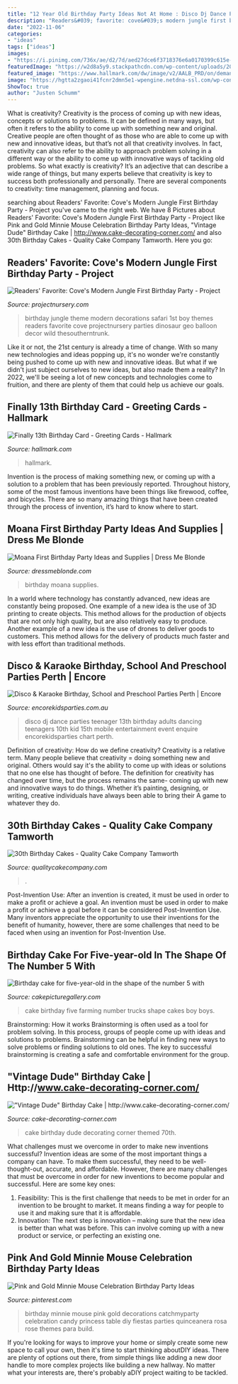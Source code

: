 ```yaml
---
title: "12 Year Old Birthday Party Ideas Not At Home : Disco Dj Dance Parties Teenager 13th Birthday Adults Dancing Teenagers 10th Kid 15th Mobile Entertainment Event Enquire Encorekidsparties Chart Perth"
description: "Readers&#039; favorite: cove&#039;s modern jungle first birthday party"
date: "2022-11-06"
categories:
- "ideas"
tags: ["ideas"]
images:
- "https://i.pinimg.com/736x/ae/d2/7d/aed27dce6f3718376e6a0170399c615e--birthday-party-ideas-princess-decorations.jpg?b=t"
featuredImage: "https://w2d8a5y9.stackpathcdn.com/wp-content/uploads/2019/02/silver-white-drip-custom-topper-521x705.jpg"
featured_image: "https://www.hallmark.com/dw/image/v2/AALB_PRD/on/demandware.static/-/Sites-hallmark-master/default/dwad852f24/images/finished-goods/Finally-13th-Birthday-Card-root-299HBD4302_HBD4302_1470_1.jpg_Source_Image.jpg?sw=1920"
image: "https://hgtta2zgaoi41fcnr2dmn5e1-wpengine.netdna-ssl.com/wp-content/uploads/2019/07/IMG_0834-1440x2160.jpg"
ShowToc: true
author: "Justen Schumm"
---
```



What is creativity?
Creativity is the process of coming up with new ideas, concepts or solutions to problems. It can be defined in many ways, but often it refers to the ability to come up with something new and original. Creative people are often thought of as those who are able to come up with new and innovative ideas, but that’s not all that creativity involves. In fact, creativity can also refer to the ability to approach problem solving in a different way or the ability to come up with innovative ways of tackling old problems.
So what exactly is creativity? It’s an adjective that can describe a wide range of things, but many experts believe that creativity is key to success both professionally and personally. There are several components to creativity: time management, planning and focus.

	

		
searching about Readers&#039; Favorite: Cove&#039;s Modern Jungle First Birthday Party - Project you've came to the right web. We have 8 Pictures about Readers&#039; Favorite: Cove&#039;s Modern Jungle First Birthday Party - Project like Pink and Gold Minnie Mouse Celebration Birthday Party Ideas, &quot;Vintage Dude&quot; Birthday Cake | http://www.cake-decorating-corner.com/ and also 30th Birthday Cakes - Quality Cake Company Tamworth. Here you go:
		
    
## Readers&#039; Favorite: Cove&#039;s Modern Jungle First Birthday Party - Project

<img loading=lazy src="https://projectnursery.com/wp-content/uploads/2016/12/untitled-14_1066-1.jpg" onerror="this.onerror=null;this.src='https://tse1.mm.bing.net/th?id=OIP.dgbR_pOH9Y62Y6PGQ_5HNwHaLG&amp;pid=15.1';" alt="Readers&#039; Favorite: Cove&#039;s Modern Jungle First Birthday Party - Project">

_Source: projectnursery.com_

>birthday jungle theme modern decorations safari 1st boy themes readers favorite cove projectnursery parties dinosaur geo balloon decor wild thesoutherntrunk. 

	

Like it or not, the 21st century is already a time of change. With so many new technologies and ideas popping up, it's no wonder we're constantly being pushed to come up with new and innovative ideas. But what if we didn't just subject ourselves to new ideas, but also made them a reality? In 2022, we'll be seeing a lot of new concepts and technologies come to fruition, and there are plenty of them that could help us achieve our goals.

    
## Finally 13th Birthday Card - Greeting Cards - Hallmark

<img loading=lazy src="https://www.hallmark.com/dw/image/v2/AALB_PRD/on/demandware.static/-/Sites-hallmark-master/default/dwad852f24/images/finished-goods/Finally-13th-Birthday-Card-root-299HBD4302_HBD4302_1470_1.jpg_Source_Image.jpg?sw=1920" onerror="this.onerror=null;this.src='https://tse3.mm.bing.net/th?id=OIP.0PRdesmKs42C3eJ1TL_xNwHaHa&amp;pid=15.1';" alt="Finally 13th Birthday Card - Greeting Cards - Hallmark">

_Source: hallmark.com_

>hallmark. 

	

Invention is the process of making something new, or coming up with a solution to a problem that has been previously reported. Throughout history, some of the most famous inventions have been things like firewood, coffee, and bicycles. There are so many amazing things that have been created through the process of invention, it’s hard to know where to start.

    
## Moana First Birthday Party Ideas And Supplies | Dress Me Blonde

<img loading=lazy src="https://hgtta2zgaoi41fcnr2dmn5e1-wpengine.netdna-ssl.com/wp-content/uploads/2019/07/IMG_0834-1440x2160.jpg" onerror="this.onerror=null;this.src='https://tse2.mm.bing.net/th?id=OIP.RD4kU5jN9njKb2FvT8sQsgHaLH&amp;pid=15.1';" alt="Moana First Birthday Party Ideas and Supplies | Dress Me Blonde">

_Source: dressmeblonde.com_

>birthday moana supplies. 

	

In a world where technology has constantly advanced, new ideas are constantly being proposed. One example of a new idea is the use of 3D printing to create objects. This method allows for the production of objects that are not only high quality, but are also relatively easy to produce. Another example of a new idea is the use of drones to deliver goods to customers. This method allows for the delivery of products much faster and with less effort than traditional methods.

    
## Disco &amp; Karaoke Birthday, School And Preschool Parties Perth | Encore

<img loading=lazy src="https://www.encorekidsparties.com.au/sites/encorekidsparties.com.au/files/perth-kids-party-wa.jpg" onerror="this.onerror=null;this.src='https://tse4.mm.bing.net/th?id=OIP.V8DnglK7nu-JIIRXMqfDnQHaFj&amp;pid=15.1';" alt="Disco &amp; Karaoke Birthday, School and Preschool Parties Perth | Encore">

_Source: encorekidsparties.com.au_

>disco dj dance parties teenager 13th birthday adults dancing teenagers 10th kid 15th mobile entertainment event enquire encorekidsparties chart perth. 

	

Definition of creativity: How do we define creativity?
Creativity is a relative term. Many people believe that creativity = doing something new and original. Others would say it's the ability to come up with ideas or solutions that no one else has thought of before. The definition for creativity has changed over time, but the process remains the same- coming up with new and innovative ways to do things. Whether it’s painting, designing, or writing, creative individuals have always been able to bring their A game to whatever they do.

    
## 30th Birthday Cakes - Quality Cake Company Tamworth

<img loading=lazy src="https://w2d8a5y9.stackpathcdn.com/wp-content/uploads/2019/02/silver-white-drip-custom-topper-521x705.jpg" onerror="this.onerror=null;this.src='https://tse2.mm.bing.net/th?id=OIP.gqzuTUp-gW-zGxUJytW-mAHaKB&amp;pid=15.1';" alt="30th Birthday Cakes - Quality Cake Company Tamworth">

_Source: qualitycakecompany.com_

>. 

	

Post-Invention Use: After an invention is created, it must be used in order to make a profit or achieve a goal.
An invention must be used in order to make a profit or achieve a goal before it can be considered Post-Invention Use. Many inventors appreciate the opportunity to use their inventions for the benefit of humanity, however, there are some challenges that need to be faced when using an invention for Post-Invention Use.

    
## Birthday Cake For Five-year-old In The Shape Of The Number 5 With

<img loading=lazy src="http://www.cakepicturegallery.com/d/34742-1/Birthday+cake+for+five-year-old+in+the+shape+of+the+number+5+with+farming+trucks.JPG" onerror="this.onerror=null;this.src='https://tse1.mm.bing.net/th?id=OIP.nNcbr-oTqZLMTdn8ecAi4AHaJy&amp;pid=15.1';" alt="Birthday cake for five-year-old in the shape of the number 5 with">

_Source: cakepicturegallery.com_

>cake birthday five farming number trucks shape cakes boy boys. 

	

Brainstorming: How it works
Brainstorming is often used as a tool for problem solving. In this process, groups of people come up with ideas and solutions to problems. Brainstorming can be helpful in finding new ways to solve problems or finding solutions to old ones. The key to successful brainstorming is creating a safe and comfortable environment for the group.

    
## &quot;Vintage Dude&quot; Birthday Cake | Http://www.cake-decorating-corner.com/

<img loading=lazy src="http://www.cake-decorating-corner.com/sites/default/files/styles/tall__900h_/public/2015-09-20_12.34.51-1.jpg?itok=T4gypH_m" onerror="this.onerror=null;this.src='https://tse4.mm.bing.net/th?id=OIP.G9JRhIBgXXm_kAinsWaK1gHaIP&amp;pid=15.1';" alt="&quot;Vintage Dude&quot; Birthday Cake | http://www.cake-decorating-corner.com/">

_Source: cake-decorating-corner.com_

>cake birthday dude decorating corner themed 70th. 

	

What challenges must we overcome in order to make new inventions successful?
Invention ideas are some of the most important things a company can have. To make them successful, they need to be well-thought-out, accurate, and affordable. However, there are many challenges that must be overcome in order for new inventions to become popular and successful. Here are some key ones:
1. Feasibility: This is the first challenge that needs to be met in order for an invention to be brought to market. It means finding a way for people to use it and making sure that it is affordable.
2. Innovation: The next step is innovation – making sure that the new idea is better than what was before. This can involve coming up with a new product or service, or perfecting an existing one. 
    
## Pink And Gold Minnie Mouse Celebration Birthday Party Ideas

<img loading=lazy src="https://i.pinimg.com/736x/ae/d2/7d/aed27dce6f3718376e6a0170399c615e--birthday-party-ideas-princess-decorations.jpg?b=t" onerror="this.onerror=null;this.src='https://tse3.mm.bing.net/th?id=OIP.Roby16mun7X8AskRigoSnAHaKE&amp;pid=15.1';" alt="Pink and Gold Minnie Mouse Celebration Birthday Party Ideas">

_Source: pinterest.com_

>birthday minnie mouse pink gold decorations catchmyparty celebration candy princess table diy fiestas parties quinceanera rosa rose themes para build. 

	

If you're looking for ways to improve your home or simply create some new space to call your own, then it's time to start thinking aboutDIY ideas. There are plenty of options out there, from simple things like adding a new door handle to more complex projects like building a new hallway. No matter what your interests are, there's probably aDIY project waiting to be tackled.

